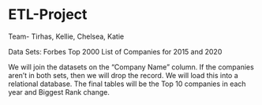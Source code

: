 # ETL-Project

Team- Tirhas, Kellie, Chelsea, Katie

Data Sets: Forbes Top 2000 List of Companies for 2015 and 2020

We will join the datasets on the “Company Name” column. If the companies aren’t in both sets, then we will drop the record. We will load this into a relational database. The final tables will be the Top 10 companies in each year and Biggest Rank change. 
